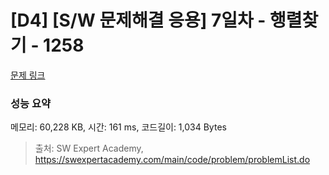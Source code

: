 # [D4] [S/W 문제해결 응용] 7일차 - 행렬찾기 - 1258 

[문제 링크](https://swexpertacademy.com/main/code/problem/problemDetail.do?contestProbId=AV18LoAqItcCFAZN) 

### 성능 요약

메모리: 60,228 KB, 시간: 161 ms, 코드길이: 1,034 Bytes



> 출처: SW Expert Academy, https://swexpertacademy.com/main/code/problem/problemList.do